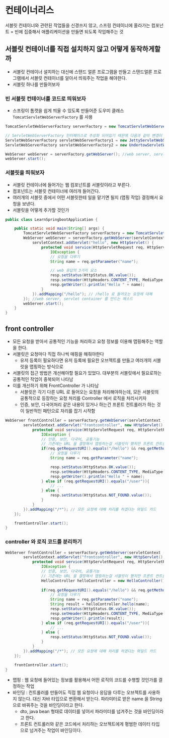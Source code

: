 # 컨테이너리스

서블릿 컨테이너와 관련된 작업들을 신경쓰지 않고,
스프링 컨테이너에 올라가는 컴포넌트 = 빈에 집중해서 애플리케이션을 만들면 되도록 작업해주는 것

## 서블릿 컨테이너를 직접 설치하지 않고 어떻게 동작하게할까
- 서블릿 컨테이너 설치하는 대신에 스탠드 얼론 프로그램을 만들고 스탠드얼론 프로그램에서 서블릿 컨테이너를 알아서 띄워주는 작업을 해야한다.
- 서블릿 하나를 만들어보자
### 빈 서블릿 컨테이너를 코드로 띄워보자
- 스프링이 톰캣을 쉽게 띄울 수 있도록 만들어준 도우미 클래스 `TomcatServletWebServerFactory` 를 사용
```java
TomcatServletWebServerFactory serverFactory = new TomcatServletWebServerFactory();

// ServletWebServerFactory 인터페이스로 추상화 되어있기 때문에 다음과 같이 변경이 가능하다.
ServletWebServerFactory servletWebServerFactory1 = new JettyServletWebServerFactory();
ServletWebServerFactory servletWebServerFactory2 = new UndertowServletWebServerFactory();

WebServer webServer = serverFactory.getWebServer(); //web server, servlet container 를 만드는 메소드
webServer.start();
```

### 서블릿을 띄워보자
- 서블릿 컨테이너에 들어가는 웹 컴포넌트를 서블릿이라고 부른다.
- 컴포넌트는 서블릿 컨테이너에 여러개 들어간다.
- 여러개의 서블릿 중에서 어떤 서블릿한테 일을 맡기면 될지 (맵핑 작업) 결정해서 요청을 보낸다.
- 서블릿을 어떻게 추가할 것인가

```java
public class LearnSpringbootApplication {

	public static void main(String[] args) {
		TomcatServletWebServerFactory serverFactory = new TomcatServletWebServerFactory();
		WebServer webServer = serverFactory.getWebServer(servletContext -> {
			servletContext.addServlet("hello", new HttpServlet() {
				protected void service(HttpServletRequest req, HttpServletResponse resp) throws ServletException,
					IOException {
					// 요청을 다루기
					String name = req.getParameter("name");

					// web 응답의 3가지 요소
					resp.setStatus(HttpStatus.OK.value());
					resp.setHeader(HttpHeaders.CONTENT_TYPE, MediaType.TEXT_PLAIN_VALUE);
					resp.getWriter().println("Hello " + name);
				}
			}).addMapping("/hello"); // /hello 로 들어오는 요청에 대해
		}); //web server, servlet container 를 만드는 메소드
		webServer.start();
	}
}
```

## front controller
- 모든 요청을 받아서 공통적인 기능을 처리하고 요청 정보를 이용해 맵핑해주는 역할을 한다.
- 서블릿은 요청마다 직접 하나씩 매핑을 해줘야한다
  - 유저 등록이 필요하다면 유저 등록에 필요한 오브젝트를 만들고 여러개의 서블릿을 맵핑하는 방식으로
- 서블릿의 접근 방법은 개선해야할 필요가 있었다. 대부분의 서블릿에서 필요로하는 공통적인 작업이 중복되어 나타남
- 이를 개선하기 위해 FrontController 가 나타남
  - 서블릿은 각기 다른 URL 로 들어오는 요청을 처리해야하는데, 모든 서블릿의 공통적으로 등장하는 요청 처리를 Controller 에서 로직을 처리시키자
  - 인증, 보안, 다국어처리 같은 내용이 있거나 하는건 프론트 컨트롤러가 하는 것이 일반적인 패턴으로 자리를 잡기 시작함

```java
WebServer frontController = serverFactory.getWebServer(servletContext -> {
        servletContext.addServlet("frontcontroller", new HttpServlet() {
            protected void service(HttpServletRequest req, HttpServletResponse resp) throws ServletException,
                IOException {
                // 인증, 보안, 다국어, 공통기능
                // 기존에는 URL 을 결정해서 맵핑하는걸 서블릿이 했지만 프론트 컨트롤러가 담당해야한다.
                if(req.getRequestURI().equals("/hello") && req.getMethod().equals("GET")) {
                    // 요청을 다루기
                    String name = req.getParameter("name");

                    resp.setStatus(HttpStatus.OK.value());
                    resp.setHeader(HttpHeaders.CONTENT_TYPE, MediaType.TEXT_PLAIN_VALUE);
                    resp.getWriter().println("Hello " + name);
                } else if (req.getRequestURI().equals("/user")){
                    // ...
                } else {
                    resp.setStatus(HttpStatus.NOT_FOUND.value());
                }
            }
        }).addMapping("/*"); // 모든 요청에 대해 처리를 하겠다는 와일드 카드
    });

    frontController.start();
}
```

### controller 와 로직 코드를 분리하기

```java
WebServer frontController = serverFactory.getWebServer(servletContext -> {
        servletContext.addServlet("frontcontroller", new HttpServlet() {
            protected void service(HttpServletRequest req, HttpServletResponse resp) throws ServletException,
                IOException {
                // 인증, 보안, 다국어, 공통기능
                // 기존에는 URL 을 결정해서 맵핑하는걸 서블릿이 했지만 프론트 컨트롤러가 담당해야한다.
                HelloController helloController = new HelloController();
                
                if(req.getRequestURI().equals("/hello") && req.getMethod().equals("GET")) {
                    // 요청을 다루기
                    String name = req.getParameter("name");
                    String result = helloController.hello(name);
                    resp.setStatus(HttpStatus.OK.value());
                    resp.setHeader(HttpHeaders.CONTENT_TYPE, MediaType.TEXT_PLAIN_VALUE);
                    resp.getWriter().println(result);
                } else if (req.getRequestURI().equals("/user")){
                    // ...
                } else {
                    resp.setStatus(HttpStatus.NOT_FOUND.value());
                }
            }
        }).addMapping("/*"); // 모든 요청에 대해 처리를 하겠다는 와일드 카드
    });

    frontController.start();
}
```

- 맵핑 : 웹 요청에 들어있는 정보를 활용해서 어떤 로직의 코드를 수행할 것인가를 결정하는 작업
- 바인딩 : 컨트롤러를 만들어도 직접 웹 요청이나 응답을 다루는 오브젝트를 사용하지 않는다. 대신 자바 타입으로 변환해서 받는다. 파라미터로 받은 name 을 String 으로 바꿔주는 것을 바인딩이라고 한다.
  - dto, java bean 형태로 데이터를 넣어서 파라미터를 넘겨주는 것을 바인딩이라고 한다.
  - 프론트 컨트롤러와 같은 코드에서 처리하는 오브젝트에게 평범한 데이터 타입으로 넘겨주는 작업이 바인딩이다.

